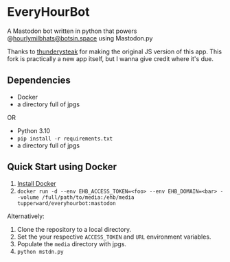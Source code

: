 # EveryHourBot
A Mastodon bot written in python that powers @hourlymilbhats@botsin.space using Mastodon.py

Thanks to [thunderysteak](https://github.com/thunderysteak) for making the original JS version of this app. This fork is practically a new app itself, but I wanna give credit where it's due.

## Dependencies
- Docker
- a directory full of jpgs

OR

- Python 3.10
- `pip install -r requirements.txt`
- a directory full of jpgs

## Quick Start using Docker
1. [Install Docker](https://docs.docker.com/engine/install/)
1. `docker run -d --env EHB_ACCESS_TOKEN=<foo> --env EHB_DOMAIN=<bar> --volume /full/path/to/media:/ehb/media tupperward/everyhourbot:mastodon`

Alternatively:
1. Clone the repository to a local directory. 
1. Set the your respective `ACCESS_TOKEN` and `URL` environment variables.
1. Populate the `media` directory with jpgs.
1. `python mstdn.py`